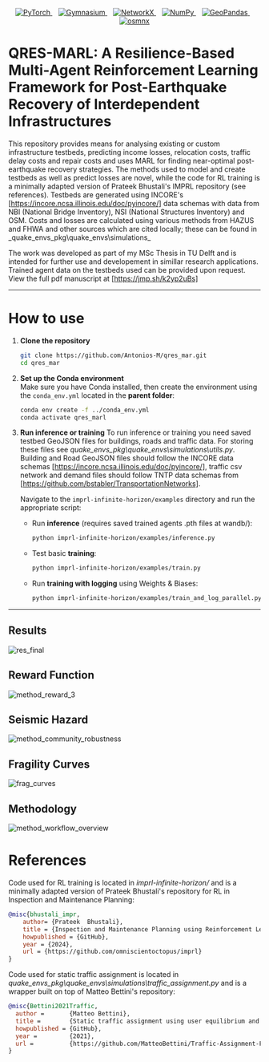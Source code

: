<p align="center">
  <a href="https://pytorch.org/">
    <img src="https://img.shields.io/badge/PyTorch-%23EE4C2C.svg?style=for-the-badge&logo=pytorch&logoColor=white" alt="PyTorch" />
  </a>&nbsp;&nbsp;
  <a href="https://gymnasium.farama.org/">
    <img src="https://img.shields.io/badge/Gymnasium-40c4ff?style=for-the-badge&logo=python&logoColor=white" alt="Gymnasium" />
  </a>&nbsp;&nbsp;
  <a href="https://networkx.org/">
    <img src="https://img.shields.io/badge/NetworkX-Python-blue?style=for-the-badge&logo=python&logoColor=white" alt="NetworkX" />
  </a>&nbsp;&nbsp;
  <a href="https://numpy.org/">
    <img src="https://img.shields.io/badge/NumPy-013243?style=for-the-badge&logo=numpy&logoColor=white" alt="NumPy" />
  </a>&nbsp;&nbsp;
  <a href="https://geopandas.org/">
    <img src="https://img.shields.io/badge/GeoPandas-Python-blue?style=for-the-badge&logo=python&logoColor=white" alt="GeoPandas" />
  </a>&nbsp;&nbsp;
  <a href="https://github.com/gboeing/osmnx">
    <img src="https://img.shields.io/badge/osmnx-Python-blue?style=for-the-badge&logo=python&logoColor=white" alt="osmnx" />
  </a>
</p>

# QRES-MARL: A Resilience-Based Multi-Agent Reinforcement Learning Framework for Post-Earthquake Recovery of Interdependent Infrastructures

This repository provides means for analysing existing or custom infrastructure testbeds, predicting income losses, relocation costs, traffic delay costs and repair costs and uses MARL for finding near-optimal post-earthquake recovery strategies. The methods used to model and create testbeds as well as predict losses are novel, while the code for RL training is a minimally adapted version of Prateek Bhustali's IMPRL repository (see references). Testbeds are generated using INCORE's [https://incore.ncsa.illinois.edu/doc/pyincore/] data schemas with data from  NBI (National Bridge Inventory), NSI (National Structures Inventory) and OSM. Costs and losses are calculated using various methods from HAZUS and FHWA and other sources which are cited locally; these can be found in _quake_envs_pkg\quake_envs\simulations\_

The work was developed as part of my MSc Thesis in TU Delft and is intended for further use and developement in simillar research applications. Trained agent data on the testbeds used can be provided upon request. View the full pdf manuscript at [https://jmp.sh/k2yp2uBs]

---

# How to use
1. **Clone the repository**

   ```bash
   git clone https://github.com/Antonios-M/qres_mar.git
   cd qres_mar
   ```

2. **Set up the Conda environment**  
   Make sure you have Conda installed, then create the environment using the `conda_env.yml` located in the **parent folder**:

   ```bash
   conda env create -f ../conda_env.yml
   conda activate qres_marl
   ```


3. **Run inference or training**
   To run inference or training you need saved testbed GeoJSON files for buildings, roads and traffic data. For storing these files see _quake_envs_pkg\quake_envs\simulations\utils.py_.
   Building and Road GeoJSON files should follow the INCORE data schemas [https://incore.ncsa.illinois.edu/doc/pyincore/], traffic csv network and demand files should follow TNTP data
   schemas from [https://github.com/bstabler/TransportationNetworks].
   
   Navigate to the `imprl-infinite-horizon/examples` directory and run the appropriate script:

   - Run **inference** (requires saved trained agents .pth files at wandb/):
     ```bash
     python imprl-infinite-horizon/examples/inference.py
     ```

   - Test basic **training**:
     ```bash
     python imprl-infinite-horizon/examples/train.py
     ```

   - Run **training with logging** using Weights & Biases:
     ```bash
     python imprl-infinite-horizon/examples/train_and_log_parallel.py
     ```

---

## Results
![res_final](https://github.com/user-attachments/assets/45879e2e-d003-478f-94d2-47975bb23fc5)

## Reward Function
![method_reward_3](https://github.com/user-attachments/assets/93ebd24b-276c-4d0c-8e55-1e83cda12389)

## Seismic Hazard
![method_community_robustness](https://github.com/user-attachments/assets/31bac2b5-2efb-4332-be2a-6bfe2fac7306)

## Fragility Curves
![frag_curves](https://github.com/user-attachments/assets/18a72b28-dffd-4d56-b921-0f5140527b39)


## Methodology
![method_workflow_overview](https://github.com/user-attachments/assets/f3156b0d-3492-45de-b9a7-066cc4227bd4)



# References

Code used for RL training is located in _imprl-infinite-horizon/_ and is a minimally adapted version of Prateek Bhustali's repository for RL in Inspection and Maintenance Planning:

```bib
@misc{bhustali_impr,
    author= {Prateek  Bhustali},
    title = {Inspection and Maintenance Planning using Reinforcement Learning (IMPRL)},
    howpublished = {GitHub},
    year = {2024},
    url = {https://github.com/omniscientoctopus/imprl}
}
```

Code used for static traffic assignment is located in _quake_envs_pkg\quake_envs\simulations\traffic_assignment.py_ and is a wrapper built on top of Matteo Bettini's repository:

```bib
@misc{Bettini2021Traffic,
  author =       {Matteo Bettini},
  title =        {Static traffic assignment using user equilibrium and system optimum},
  howpublished = {GitHub},
  year =         {2021},
  url =          {https://github.com/MatteoBettini/Traffic-Assignment-Frank-Wolfe-2021}
}
```
